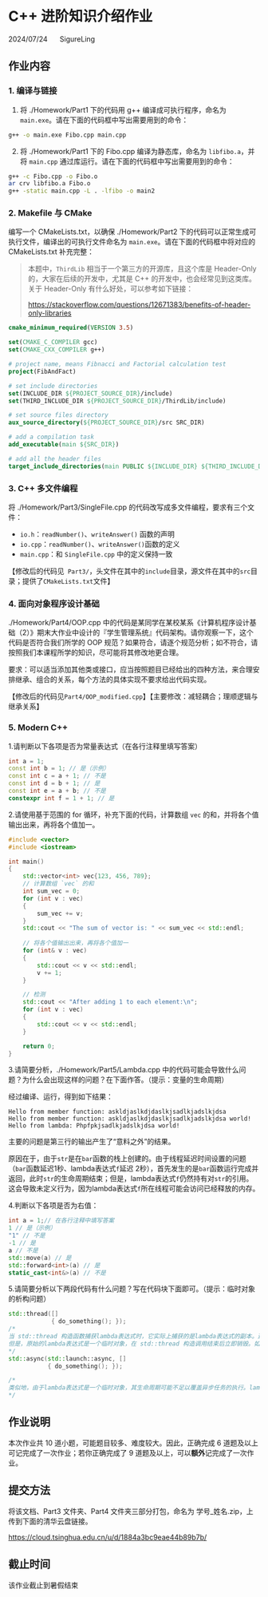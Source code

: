 # C++ 进阶知识介绍作业

2024/07/24 $\quad$ SigureLing  

## 作业内容

### 1. 编译与链接

1. 将 ./Homework/Part1 下的代码用 g++ 编译成可执行程序，命名为 `main.exe`。请在下面的代码框中写出需要用到的命令：

```bash
g++ -o main.exe Fibo.cpp main.cpp
```

2. 将 ./Homework/Part1 下的 Fibo.cpp 编译为静态库，命名为 `libfibo.a`，并将 `main.cpp` 通过库运行。请在下面的代码框中写出需要用到的命令：

```bash
g++ -c Fibo.cpp -o Fibo.o
ar crv libfibo.a Fibo.o
g++ -static main.cpp -L . -lfibo -o main2
```

### 2. Makefile 与 CMake

编写一个 CMakeLists.txt，以确保 ./Homework/Part2 下的代码可以正常生成可执行文件，编译出的可执行文件命名为 `main.exe`。请在下面的代码框中将对应的 CMakeLists.txt 补充完整：

> 本题中，`ThirdLib` 相当于一个第三方的开源库，且这个库是 Header-Only 的，大家在后续的开发中，尤其是 C++ 的开发中，也会经常见到这类库。关于 Header-Only 有什么好处，可以参考如下链接：
>
> https://stackoverflow.com/questions/12671383/benefits-of-header-only-libraries

``` cmake
cmake_minimum_required(VERSION 3.5)

set(CMAKE_C_COMPILER gcc)
set(CMAKE_CXX_COMPILER g++)

# project name, means Fibnacci and Factorial calculation test
project(FibAndFact)

# set include directories
set(INCLUDE_DIR ${PROJECT_SOURCE_DIR}/include)
set(THIRD_INCLUDE_DIR ${PROJECT_SOURCE_DIR}/ThirdLib/include)

# set source files directory
aux_source_directory(${PROJECT_SOURCE_DIR}/src SRC_DIR)

# add a compilation task
add_executable(main ${SRC_DIR})

# add all the header files
target_include_directories(main PUBLIC ${INCLUDE_DIR} ${THIRD_INCLUDE_DIR})

```

### 3. C++ 多文件编程

将 ./Homework/Part3/SingleFile.cpp 的代码改写成多文件编程，要求有三个文件：

* `io.h`：`readNumber()`、`writeAnswer()` 函数的声明
* `io.cpp`：`readNumber()`、`writeAnswer()`函数的定义
* `main.cpp`：和 `SingleFile.cpp` 中的定义保持一致

【修改后的代码见` Part3/`，头文件在其中的`include`目录，源文件在其中的`src`目录；提供了`CMakeLists.txt`文件】

### 4. 面向对象程序设计基础

./Homework/Part4/OOP.cpp 中的代码是某同学在某校某系《计算机程序设计基础（2）》期末大作业中设计的『学生管理系统』代码架构。请你观察一下，这个代码是否符合我们所学的 OOP 规范？如果符合，请逐个规范分析；如不符合，请按照我们本课程所学的知识，尽可能将其修改地更合理。

要求：可以适当添加其他类或接口，应当按照题目已经给出的四种方法，来合理安排继承、组合的关系，每个方法的具体实现不要求给出代码实现。

【修改后的代码见`Part4/OOP_modified.cpp`】【主要修改：减轻耦合；理顺逻辑与继承关系】

### 5. Modern C++

1.请判断以下各项是否为常量表达式（在各行注释里填写答案）

```c++
int a = 1;
const int b = 1; // 是（示例）
const int c = a + 1; // 不是
const int d = b + 1; // 是
const int e = a + b; // 不是
constexpr int f = 1 + 1; // 是 
```

2.请使用基于范围的 for 循环，补充下面的代码，计算数组 `vec` 的和，并将各个值输出出来，再将各个值加一。

```c++
#include <vector>
#include <iostream>

int main()
{
    std::vector<int> vec{123, 456, 789};
    // 计算数组 `vec` 的和
    int sum_vec = 0;
    for (int v : vec)
    {
        sum_vec += v;
    }
    std::cout << "The sum of vector is: " << sum_vec << std::endl;
    
    // 将各个值输出出来，再将各个值加一
    for (int& v : vec)
    {
        std::cout << v << std::endl;
        v += 1;
    }

    // 检测
    std::cout << "After adding 1 to each element:\n";
    for (int v : vec)
    {
        std::cout << v << std::endl;
    }

    return 0;
}
```

3.请简要分析，./Homework/Part5/Lambda.cpp 中的代码可能会导致什么问题？为什么会出现这样的问题？在下面作答。（提示：变量的生命周期）

经过编译、运行，得到如下结果：

```
Hello from member function: askldjaslkdjdaslkjsadlkjadslkjdsa
Hello from member function: askldjaslkdjdaslkjsadlkjadslkjdsa world!
Hello from lambda: Phpfpkjsadlkjadslkjdsa world!
```

主要的问题是第三行的输出产生了“意料之外”的结果。

原因在于，由于`str`是在`bar`函数的栈上创建的。由于线程延迟时间设置的问题（`bar`函数延迟1秒、lambda表达式`f`延迟 2秒），首先发生的是`bar`函数运行完成并返回，此时`str`的生命周期结束；但是，lambda表达式`f`仍然持有对`str`的引用。这会导致未定义行为，因为lambda表达式`f`所在线程可能会访问已经释放的内存。



4.判断以下各项是否为右值：

```c++
int a = 1;// 在各行注释中填写答案
1 // 是（示例）
"1" // 不是
-1 // 是
a // 不是
std::move(a) // 是
std::forward<int>(a) // 是
static_cast<int&>(a) // 不是
```

5.请简要分析以下两段代码有什么问题？写在代码块下面即可。（提示：临时对象的析构问题）


```c++
std::thread([]
            { do_something(); });
/*
当 std::thread 构造函数捕获lambda表达式时，它实际上捕获的是lambda表达式的副本。这个副本将被存储在新线程的栈上，并且其生命周期与新线程的生命周期绑定。
但是，原始的lambda表达式是一个临时对象，在 std::thread 构造调用结束后立即销毁。如果lambda表达式捕获了一些局部变量的引用，而这些局部变量在lambda表达式被销毁后仍然被线程访问，就会出现问题。因为这些局部变量可能已经超出了它们的生命周期，导致访问无效的内存。
*/
std::async(std::launch::async, []
           { do_something(); });

/*
类似地，由于lambda表达式是一个临时对象，其生命周期可能不足以覆盖异步任务的执行。lambda表达式所捕获的局部变量可能会在 std::async 调用结束后立即被销毁，而新线程可能还在尝试访问它们，这同样会导致未定义的行为。
*/
```



## 作业说明

本次作业共 10 道小题，可能题目较多、难度较大。因此，正确完成 6 道题及以上可记完成了一次作业；若你正确完成了 9 道题及以上，可以**额外**记完成了一次作业。

## 提交方法

将该文档、Part3 文件夹、Part4 文件夹三部分打包，命名为 学号\_姓名.zip，上传到下面的清华云盘链接。

https://cloud.tsinghua.edu.cn/u/d/1884a3bc9eae44b89b7b/

## 截止时间

该作业截止到暑假结束
